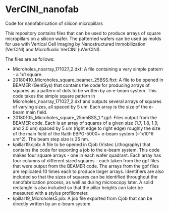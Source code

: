 # VerCINI_nanofab
Code for nanofabrication of silicon micropillars

This repository contains files that can be used to produce arrays of square micropillars on a silicon wafer. The patterned wafers can be used as molds for use with Vertical Cell Imaging by Nanostructured Immobilization (VerCINI) and Microfluidic VerCINI (uVerCINI).

The files are as follows:

- Microholes_noarray_171027_2.dxf: A file containing a very simple pattern - a 1x1 square.
- 20180410_Microholes_square_beamer_25BSS.ftxt: A file to be opened in BEAMER (GenISys) that contains the code for producing arrays of squares as a pattern of dots to be written by an e-beam system. This code takes the simple square pattern in Microholes_noarray_171027_2.dxf and outputs several arrays of squares of varying sizes, all spaced by 5 um. Each array is the size of the e-beam main field.
- 20180105_Microholes_square_25nmBSS_1.\*.gpf: Files output from the BEAMER code. Each is an array of squares of a given size (1.7, 1.8, 1.9, and 2.0 um) spaced by 5 um (right edge to right edge) roughly the size of the main field of the Raith EBPG-5000+ e-beam system (~1x10^6 um^2). The beam step size is 25 nm.
- kpillar19.cjob: A file to be opened in Cjob (Vistec Lithography) that contains the code for exporting a job to the e-beam system. This code makes four square arrays - one in each wafer quadrant. Each array has four columns of different sized squares - each taken from the gpf files that were output from the BEAMER code. The arrays from the gpf files are replicated 10 times each to produce larger arrays. Identifiers are also included so that the sizes of squares can be identified throughout the nanofabrication process, as well as during microscopy later. A solid rectangle is also included so that the pillar heights can later be measured with a stylus profilometer.
- kpillar19_Microholes5.job: A job file exported from Cjob that can be directly written by an e-beam system.
